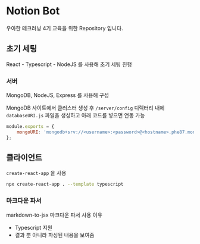 # Notion Bot

우아한 테크러닝 4기 교육을 위한 Repository 입니다.

## 초기 세팅

React - Typescript - NodeJS 를 사용해 초기 세팅 진행

### 서버

MongoDB, NodeJS, Express 를 사용해 구성

MongoDB 사이트에서 클러스터 생성 후 `/server/config` 디렉터리 내에 `databaseURI.js` 파일을 생성하고 아래 코드를 넣으면 연동 가능

```javascript
module.exports = {
    mongoURI: 'mongodb+srv://<username>:<password>@<hostname>.phe87.mongodb.net/myFirstDatabase?retryWrites=true&w=majority'
};
```

## 클라이언트

`create-react-app` 을 사용

```bash
npx create-react-app . --template typescript
```

### 마크다운 파서

markdown-to-jsx 마크다운 파서 사용 이유
 * Typescript 지원
 * 결과 뿐 아니라 파싱된 내용을 보여줌

